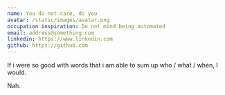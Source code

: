 ```yaml
---
name: You do not care, do you
avatar: /static/images/avatar.png
occupation inspiration: Do not mind being automated
email: address@something.com
linkedin: https://www.linkedin.com
github: https://github.com
---
```


If i were so good with words that i am able to sum up who / what / when, I would.

Nah.
